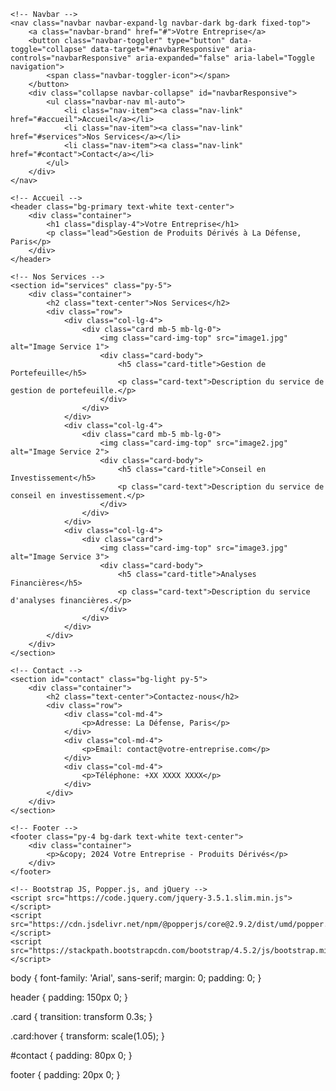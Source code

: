 <!DOCTYPE html>
<html lang="en">
<head>
    <meta charset="UTF-8">
    <meta name="viewport" content="width=device-width, initial-scale=1.0">
    <title>Votre Entreprise - Produits Dérivés</title>
    <link rel="stylesheet" href="https://stackpath.bootstrapcdn.com/bootstrap/4.5.2/css/bootstrap.min.css">
    <link rel="stylesheet" href="styles.css">
</head>
<body>

    <!-- Navbar -->
    <nav class="navbar navbar-expand-lg navbar-dark bg-dark fixed-top">
        <a class="navbar-brand" href="#">Votre Entreprise</a>
        <button class="navbar-toggler" type="button" data-toggle="collapse" data-target="#navbarResponsive" aria-controls="navbarResponsive" aria-expanded="false" aria-label="Toggle navigation">
            <span class="navbar-toggler-icon"></span>
        </button>
        <div class="collapse navbar-collapse" id="navbarResponsive">
            <ul class="navbar-nav ml-auto">
                <li class="nav-item"><a class="nav-link" href="#accueil">Accueil</a></li>
                <li class="nav-item"><a class="nav-link" href="#services">Nos Services</a></li>
                <li class="nav-item"><a class="nav-link" href="#contact">Contact</a></li>
            </ul>
        </div>
    </nav>

    <!-- Accueil -->
    <header class="bg-primary text-white text-center">
        <div class="container">
            <h1 class="display-4">Votre Entreprise</h1>
            <p class="lead">Gestion de Produits Dérivés à La Défense, Paris</p>
        </div>
    </header>

    <!-- Nos Services -->
    <section id="services" class="py-5">
        <div class="container">
            <h2 class="text-center">Nos Services</h2>
            <div class="row">
                <div class="col-lg-4">
                    <div class="card mb-5 mb-lg-0">
                        <img class="card-img-top" src="image1.jpg" alt="Image Service 1">
                        <div class="card-body">
                            <h5 class="card-title">Gestion de Portefeuille</h5>
                            <p class="card-text">Description du service de gestion de portefeuille.</p>
                        </div>
                    </div>
                </div>
                <div class="col-lg-4">
                    <div class="card mb-5 mb-lg-0">
                        <img class="card-img-top" src="image2.jpg" alt="Image Service 2">
                        <div class="card-body">
                            <h5 class="card-title">Conseil en Investissement</h5>
                            <p class="card-text">Description du service de conseil en investissement.</p>
                        </div>
                    </div>
                </div>
                <div class="col-lg-4">
                    <div class="card">
                        <img class="card-img-top" src="image3.jpg" alt="Image Service 3">
                        <div class="card-body">
                            <h5 class="card-title">Analyses Financières</h5>
                            <p class="card-text">Description du service d'analyses financières.</p>
                        </div>
                    </div>
                </div>
            </div>
        </div>
    </section>

    <!-- Contact -->
    <section id="contact" class="bg-light py-5">
        <div class="container">
            <h2 class="text-center">Contactez-nous</h2>
            <div class="row">
                <div class="col-md-4">
                    <p>Adresse: La Défense, Paris</p>
                </div>
                <div class="col-md-4">
                    <p>Email: contact@votre-entreprise.com</p>
                </div>
                <div class="col-md-4">
                    <p>Téléphone: +XX XXXX XXXX</p>
                </div>
            </div>
        </div>
    </section>

    <!-- Footer -->
    <footer class="py-4 bg-dark text-white text-center">
        <div class="container">
            <p>&copy; 2024 Votre Entreprise - Produits Dérivés</p>
        </div>
    </footer>

    <!-- Bootstrap JS, Popper.js, and jQuery -->
    <script src="https://code.jquery.com/jquery-3.5.1.slim.min.js"></script>
    <script src="https://cdn.jsdelivr.net/npm/@popperjs/core@2.9.2/dist/umd/popper.min.js"></script>
    <script src="https://stackpath.bootstrapcdn.com/bootstrap/4.5.2/js/bootstrap.min.js"></script>

</body>
</html>
body {
    font-family: 'Arial', sans-serif;
    margin: 0;
    padding: 0;
}

header {
    padding: 150px 0;
}

.card {
    transition: transform 0.3s;
}

.card:hover {
    transform: scale(1.05);
}

#contact {
    padding: 80px 0;
}

footer {
    padding: 20px 0;
}
